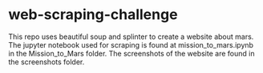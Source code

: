 # web-scraping-challenge
This repo uses beautiful soup and splinter to create a website about mars. The jupyter notebook used for scraping is found at mission_to_mars.ipynb in the Mission_to_Mars folder. The screenshots of the website are found in the screenshots folder.
